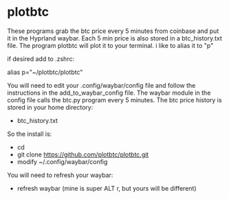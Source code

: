 # plotbtc

These programs grab the btc price every 5 minutes from coinbase and put it in the Hyprland waybar. Each 5 min price is also stored in a btc_history.txt file. The program plotbtc will plot it to your terminal. i like to alias it to "p"

if desired add to .zshrc:

alias p="~/plotbtc/plotbtc"

You will need to edit your .config/waybar/config file and follow the instructions in the add_to_waybar_config file. The waybar module in the config file calls the btc.py program every 5 minutes. The btc price history is stored in your home directory:

- btc_history.txt

So the install is:

- cd
- git clone https://github.com/plotbtc/plotbtc.git
- modify ~/.config/waybar/config

You will need to refresh your waybar:

- refresh waybar (mine is super ALT r, but yours will be different)
